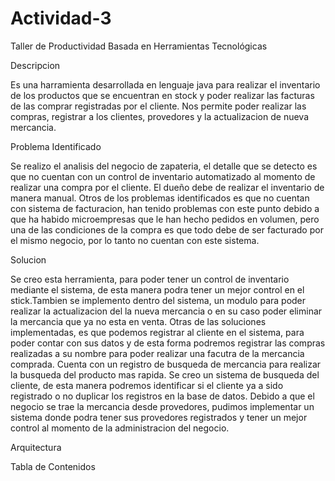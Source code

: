 # Actividad-3
Taller de Productividad Basada en Herramientas Tecnológicas

Descripcion

Es una harramienta desarrollada en lenguaje java para realizar el inventario de los productos que se encuentran en stock y poder realizar las facturas de las comprar registradas por el cliente. Nos permite poder realizar las compras, registrar a los clientes, provedores y la actualizacion de nueva mercancia.

Problema Identificado

Se realizo el analisis del negocio de zapateria, el detalle que se detecto es que no cuentan con un control de inventario automatizado al momento de realizar una compra por el cliente. El dueño debe de realizar el inventario de manera manual.
Otros de los problemas identificados es que no cuentan con sistema de facturacion, han tenido problemas con este punto debido a que ha habido microempresas que le han hecho pedidos en volumen, pero una de las condiciones de la compra es que todo debe de ser facturado por el mismo negocio, por lo tanto no cuentan con este sistema.

Solucion

Se creo esta herramienta, para poder tener un control de inventario mediante el sistema, de esta manera podra tener un mejor control en el stick.Tambien se implemento dentro del sistema, un modulo para poder realizar la actualizacion del la nueva mercancia o en su caso poder eliminar la mercancia que ya no esta en venta.
Otras de las soluciones implementadas, es que podemos registrar al cliente en el sistema, para poder contar con sus datos y de esta forma podremos registrar las compras realizadas a su nombre para poder realizar una facutra de la mercancia comprada.
Cuenta con un registro de busqueda de mercancia para realizar la busqueda del producto mas rapida. Se creo un sistema de busqueda del cliente, de esta manera podremos identificar si el cliente ya a sido registrado o no duplicar los registros en la base de datos.
Debido a que el negocio se trae la mercancia desde provedores, pudimos implementar un sistema donde podra tener sus provedores registrados y tener un mejor control al momento de la administracion del negocio.

Arquitectura

Tabla de Contenidos

